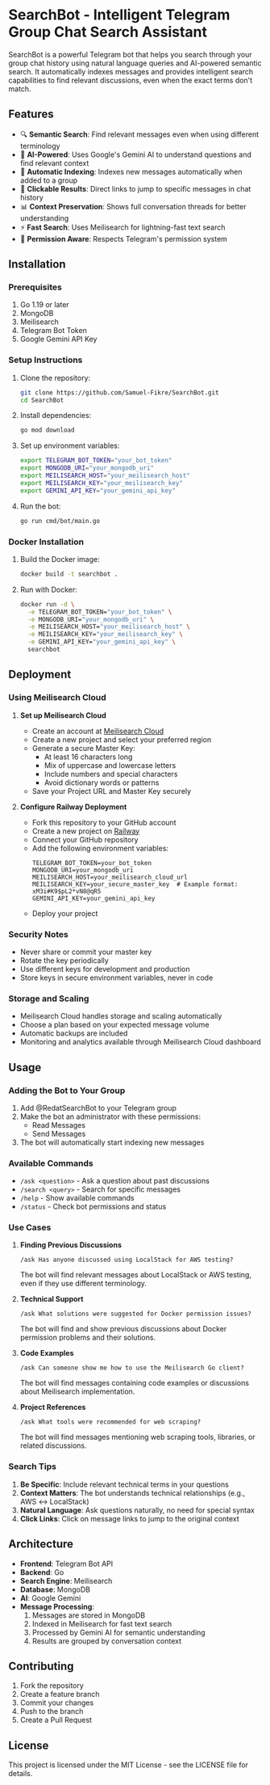 # SearchBot - Intelligent Telegram Group Chat Search Assistant

SearchBot is a powerful Telegram bot that helps you search through your group chat history using natural language queries and AI-powered semantic search. It automatically indexes messages and provides intelligent search capabilities to find relevant discussions, even when the exact terms don't match.

## Features

- 🔍 **Semantic Search**: Find relevant messages even when using different terminology
- 🤖 **AI-Powered**: Uses Google's Gemini AI to understand questions and find relevant context
- 📝 **Automatic Indexing**: Indexes new messages automatically when added to a group
- 🔗 **Clickable Results**: Direct links to jump to specific messages in chat history
- 📊 **Context Preservation**: Shows full conversation threads for better understanding
- ⚡ **Fast Search**: Uses Meilisearch for lightning-fast text search
- 🔐 **Permission Aware**: Respects Telegram's permission system

## Installation

### Prerequisites

1. Go 1.19 or later
2. MongoDB
3. Meilisearch
4. Telegram Bot Token
5. Google Gemini API Key

### Setup Instructions

1. Clone the repository:
   ```bash
   git clone https://github.com/Samuel-Fikre/SearchBot.git
   cd SearchBot
   ```

2. Install dependencies:
   ```bash
   go mod download
   ```

3. Set up environment variables:
   ```bash
   export TELEGRAM_BOT_TOKEN="your_bot_token"
   export MONGODB_URI="your_mongodb_uri"
   export MEILISEARCH_HOST="your_meilisearch_host"
   export MEILISEARCH_KEY="your_meilisearch_key"
   export GEMINI_API_KEY="your_gemini_api_key"
   ```

4. Run the bot:
   ```bash
   go run cmd/bot/main.go
   ```

### Docker Installation

1. Build the Docker image:
   ```bash
   docker build -t searchbot .
   ```

2. Run with Docker:
   ```bash
   docker run -d \
     -e TELEGRAM_BOT_TOKEN="your_bot_token" \
     -e MONGODB_URI="your_mongodb_uri" \
     -e MEILISEARCH_HOST="your_meilisearch_host" \
     -e MEILISEARCH_KEY="your_meilisearch_key" \
     -e GEMINI_API_KEY="your_gemini_api_key" \
     searchbot
   ```

## Deployment

### Using Meilisearch Cloud

1. **Set up Meilisearch Cloud**
   - Create an account at [Meilisearch Cloud](https://cloud.meilisearch.com)
   - Create a new project and select your preferred region
   - Generate a secure Master Key:
     - At least 16 characters long
     - Mix of uppercase and lowercase letters
     - Include numbers and special characters
     - Avoid dictionary words or patterns
   - Save your Project URL and Master Key securely

2. **Configure Railway Deployment**
   - Fork this repository to your GitHub account
   - Create a new project on [Railway](https://railway.app)
   - Connect your GitHub repository
   - Add the following environment variables:
     ```
     TELEGRAM_BOT_TOKEN=your_bot_token
     MONGODB_URI=your_mongodb_uri
     MEILISEARCH_HOST=your_meilisearch_cloud_url
     MEILISEARCH_KEY=your_secure_master_key  # Example format: xM3i#K9$pL2*vN8@qR5
     GEMINI_API_KEY=your_gemini_api_key
     ```
   - Deploy your project

### Security Notes
- Never share or commit your master key
- Rotate the key periodically
- Use different keys for development and production
- Store keys in secure environment variables, never in code

### Storage and Scaling
- Meilisearch Cloud handles storage and scaling automatically
- Choose a plan based on your expected message volume
- Automatic backups are included
- Monitoring and analytics available through Meilisearch Cloud dashboard

## Usage

### Adding the Bot to Your Group

1. Add @RedatSearchBot to your Telegram group
2. Make the bot an administrator with these permissions:
   - Read Messages
   - Send Messages
3. The bot will automatically start indexing new messages

### Available Commands

- `/ask <question>` - Ask a question about past discussions
- `/search <query>` - Search for specific messages
- `/help` - Show available commands
- `/status` - Check bot permissions and status

### Use Cases

1. **Finding Previous Discussions**
   ```
   /ask Has anyone discussed using LocalStack for AWS testing?
   ```
   The bot will find relevant messages about LocalStack or AWS testing, even if they use different terminology.

2. **Technical Support**
   ```
   /ask What solutions were suggested for Docker permission issues?
   ```
   The bot will find and show previous discussions about Docker permission problems and their solutions.

3. **Code Examples**
   ```
   /ask Can someone show me how to use the Meilisearch Go client?
   ```
   The bot will find messages containing code examples or discussions about Meilisearch implementation.

4. **Project References**
   ```
   /ask What tools were recommended for web scraping?
   ```
   The bot will find messages mentioning web scraping tools, libraries, or related discussions.

### Search Tips

1. **Be Specific**: Include relevant technical terms in your questions
2. **Context Matters**: The bot understands technical relationships (e.g., AWS ↔ LocalStack)
3. **Natural Language**: Ask questions naturally, no need for special syntax
4. **Click Links**: Click on message links to jump to the original context

## Architecture

- **Frontend**: Telegram Bot API
- **Backend**: Go
- **Search Engine**: Meilisearch
- **Database**: MongoDB
- **AI**: Google Gemini
- **Message Processing**:
  1. Messages are stored in MongoDB
  2. Indexed in Meilisearch for fast text search
  3. Processed by Gemini AI for semantic understanding
  4. Results are grouped by conversation context

## Contributing

1. Fork the repository
2. Create a feature branch
3. Commit your changes
4. Push to the branch
5. Create a Pull Request

## License

This project is licensed under the MIT License - see the LICENSE file for details.
